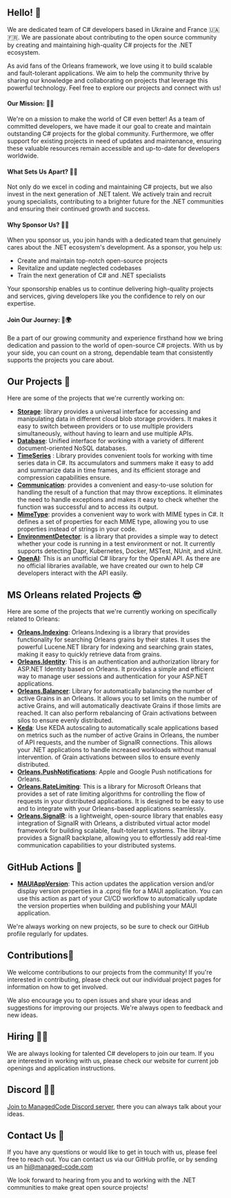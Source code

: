 ## Hello! 👋
We are dedicated team of C# developers based in Ukraine and France 🇺🇦🇫🇷. 
We are passionate about contributing to the open source community by creating and maintaining high-quality C# projects for the .NET ecosystem.

As avid fans of the Orleans framework, we love using it to build scalable and fault-tolerant applications. We aim to help the community thrive by sharing our knowledge and collaborating on projects that leverage this powerful technology. Feel free to explore our projects and connect with us!


#### Our Mission: 🎯🌐
We're on a mission to make the world of C# even better! As a team of committed developers, we have made it our goal to create and maintain outstanding C# projects for the global community. Furthermore, we offer support for existing projects in need of updates and maintenance, ensuring these valuable resources remain accessible and up-to-date for developers worldwide.

#### What Sets Us Apart?  🌟💼
Not only do we excel in coding and maintaining C# projects, but we also invest in the next generation of .NET talent. 
We actively train and recruit young specialists, contributing to a brighter future for the .NET communities and ensuring their continued growth and success.

#### Why Sponsor Us? 🤝💡
When you sponsor us, you join hands with a dedicated team that genuinely cares about the .NET ecosystem's development. As a sponsor, you help us:

- Create and maintain top-notch open-source projects
- Revitalize and update neglected codebases
- Train the next generation of C# and .NET specialists

Your sponsorship enables us to continue delivering high-quality projects and services, giving developers like you the confidence to rely on our expertise.

#### Join Our Journey: 💪🌍
Be a part of our growing community and experience firsthand how we bring dedication and passion to the world of open-source C# projects. With us by your side, you can count on a strong, dependable team that consistently supports the projects you care about.


## Our Projects 👷
Here are some of the projects that we're currently working on:
- [**Storage**](https://github.com/managedcode/Storage): library provides a universal interface for accessing and manipulating data in different cloud blob storage providers. It makes it easy to switch between providers or to use multiple providers simultaneously, without having to learn and use multiple APIs.
- [**Database**](https://github.com/managedcode/Database): Unified interface for working with a variety of different document-oriented NoSQL databases.
- [**TimeSeries**](https://github.com/managedcode/TimeSeries) : Library provides convenient tools for working with time series data in C#. Its accumulators and summers make it easy to add and summarize data in time frames, and its efficient storage and compression capabilities ensure.
- [**Communication**](https://github.com/managedcode/Communication): provides a convenient and easy-to-use solution for handling the result of a function that may throw exceptions. It eliminates the need to handle exceptions and makes it easy to check whether the function was successful and to access its output.
- [**MimeType**](https://github.com/managedcode/MimeTypes): provides a convenient way to work with MIME types in C#. It defines a set of properties for each MIME type, allowing you to use properties instead of strings in your code.
- [**EnvironmentDetector**](https://github.com/managedcode/EnvironmentDetector): is a library that provides a simple way to detect whether your code is running in a test environment or not. It currently supports detecting Dapr, Kubernetes, Docker, MSTest, NUnit, and xUnit.
- [**OpenAI**](https://github.com/managedcode/OpenAI): This is an unofficial C# library for the OpenAI API. As there are no official libraries available, we have created our own to help C# developers interact with the API easily.



## MS Orleans related Projects 😎
Here are some of the projects that we're currently working on specifically related to Orleans:
- [**Orleans.Indexing**](https://github.com/managedcode/Orleans.Indexing): Orleans.Indexing is a library that provides functionality for searching Orleans grains by their states. It uses the powerful Lucene.NET library for indexing and searching grain states, making it easy to quickly retrieve data from grains.
- [**Orleans.Identity**](https://github.com/managedcode/Orleans.Identity): This is an authentication and authorization library for ASP.NET Identity based on Orleans. It provides a simple and efficient way to manage user sessions and authentication for your ASP.NET applications.
- [**Orleans.Balancer**](https://github.com/managedcode/Orleans.Balancer): Library for automatically balancing the number of active Grains in an Orleans. It allows you to set limits on the number of active Grains, and will automatically deactivate Grains if those limits are reached. It can also perform rebalancing of Grain activations between silos to ensure evenly distributed.
- [**Keda**](https://github.com/managedcode/Keda): Use KEDA autoscaling to automatically scale applications based on metrics such as the number of active Grains in Orleans, the number of API requests, and the number of SignalR connections. This allows your .NET applications to handle increased workloads without manual intervention.
of Grain activations between silos to ensure evenly distributed.
- [**Orleans.PushNotifications**](https://github.com/managedcode/Orleans.PushNotifications): Apple and Google Push notifications for Orleans.
- [**Orleans.RateLimiting**](https://github.com/managedcode/Orleans.RateLimiting): This is a library for Microsoft Orleans that provides a set of rate limiting algorithms for controlling the flow of requests in your distributed applications. It is designed to be easy to use and to integrate with your Orleans-based applications seamlessly.
- [**Orleans.SignalR**](https://github.com/managedcode/Orleans.SignalR): is a lightweight, open-source library that enables easy integration of SignalR with Orleans, a distributed virtual actor model framework for building scalable, fault-tolerant systems. The library provides a SignalR backplane, allowing you to effortlessly add real-time communication capabilities to your distributed systems.

## GitHub Actions 🦾
- [**MAUIAppVersion**](https://github.com/marketplace/actions/mauiappversion): This action updates the application version and/or display version properties in a .cproj file for a MAUI application. You can use this action as part of your CI/CD workflow to automatically update the version properties when building and publishing your MAUI application.



We're always working on new projects, so be sure to check our GitHub profile regularly for updates.

## Contributions💪
We welcome contributions to our projects from the community! If you're interested in contributing, please check out our individual project pages for information on how to get involved.

We also encourage you to open issues and share your ideas and suggestions for improving our projects. We're always open to feedback and new ideas.

## Hiring 👩‍💻
We are always looking for talented C# developers to join our team. If you are interested in working with us, please check our website for current job openings and application instructions.

## Discord 👩‍💻
[Join to ManagedCode Discord server](https://discord.gg/847eJWvv), there you can always talk about your ideas.


## Contact Us 💬
If you have any questions or would like to get in touch with us, please feel free to reach out. You can contact us via our GitHub profile, or by sending us an hi@managed-code.com

We look forward to hearing from you and to working with the .NET communities to make great open source projects!
